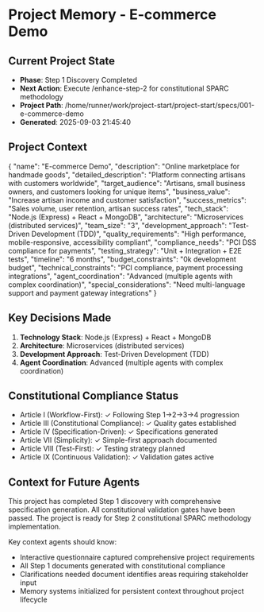 # Project Memory - E-commerce Demo

## Current Project State
- **Phase**: Step 1 Discovery Completed
- **Next Action**: Execute /enhance-step-2 for constitutional SPARC methodology
- **Project Path**: /home/runner/work/project-start/project-start/specs/001-e-commerce-demo
- **Generated**: 2025-09-03 21:45:40

## Project Context
{
  "name": "E-commerce Demo",
  "description": "Online marketplace for handmade goods",
  "detailed_description": "Platform connecting artisans with customers worldwide",
  "target_audience": "Artisans, small business owners, and customers looking for unique items",
  "business_value": "Increase artisan income and customer satisfaction",
  "success_metrics": "Sales volume, user retention, artisan success rates",
  "tech_stack": "Node.js (Express) + React + MongoDB",
  "architecture": "Microservices (distributed services)",
  "team_size": "3",
  "development_approach": "Test-Driven Development (TDD)",
  "quality_requirements": "High performance, mobile-responsive, accessibility compliant",
  "compliance_needs": "PCI DSS compliance for payments",
  "testing_strategy": "Unit + Integration + E2E tests",
  "timeline": "6 months",
  "budget_constraints": "0k development budget",
  "technical_constraints": "PCI compliance, payment processing integrations",
  "agent_coordination": "Advanced (multiple agents with complex coordination)",
  "special_considerations": "Need multi-language support and payment gateway integrations"
}

## Key Decisions Made
1. **Technology Stack**: Node.js (Express) + React + MongoDB
2. **Architecture**: Microservices (distributed services)
3. **Development Approach**: Test-Driven Development (TDD)
4. **Agent Coordination**: Advanced (multiple agents with complex coordination)

## Constitutional Compliance Status
- Article I (Workflow-First): ✓ Following Step 1→2→3→4 progression
- Article III (Constitutional Compliance): ✓ Quality gates established
- Article IV (Specification-Driven): ✓ Specifications generated
- Article VII (Simplicity): ✓ Simple-first approach documented
- Article VIII (Test-First): ✓ Testing strategy planned
- Article IX (Continuous Validation): ✓ Validation gates active

## Context for Future Agents
This project has completed Step 1 discovery with comprehensive specification generation.
All constitutional validation gates have been passed. The project is ready for Step 2
constitutional SPARC methodology implementation.

Key context agents should know:
- Interactive questionnaire captured comprehensive project requirements
- All Step 1 documents generated with constitutional compliance
- Clarifications needed document identifies areas requiring stakeholder input
- Memory systems initialized for persistent context throughout project lifecycle
